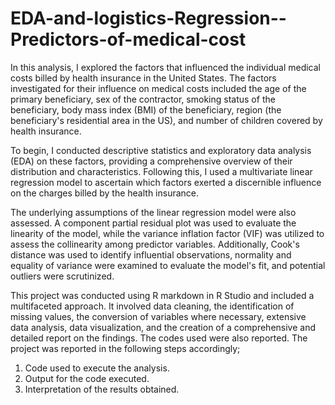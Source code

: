 # EDA-and-logistics-Regression--Predictors-of-medical-cost
In this analysis, I explored the factors that influenced the individual medical costs billed by health insurance in the United States. The factors investigated for their influence on medical costs included the age of the primary beneficiary, sex of the contractor, smoking status of the beneficiary, body mass index (BMI) of the beneficiary, region (the beneficiary's residential area in the US), and number of children covered by health insurance.

To begin, I conducted descriptive statistics and exploratory data analysis (EDA) on these factors, providing a comprehensive overview of their distribution and characteristics. Following this, I used a multivariate linear regression model to ascertain which factors exerted a discernible influence on the charges billed by the health insurance.

The underlying assumptions of the linear regression model were also assessed. A component partial residual plot was used to evaluate the linearity of the model, while the variance inflation factor (VIF) was utilized to assess the collinearity among predictor variables. Additionally, Cook's distance was used to identify influential observations, normality and equality of variance were examined to evaluate the model's fit, and potential outliers were scrutinized. 

This project was conducted using R markdown in R Studio and included a multifaceted approach. It involved data cleaning, the identification of missing values, the conversion of variables where necessary, extensive data analysis, data visualization, and the creation of a comprehensive and detailed report on the findings. The codes used were also reported. The project was reported in the following steps accordingly;

1.    Code used to execute the analysis.
2.    Output for the code executed.
3.    Interpretation of the results obtained.
